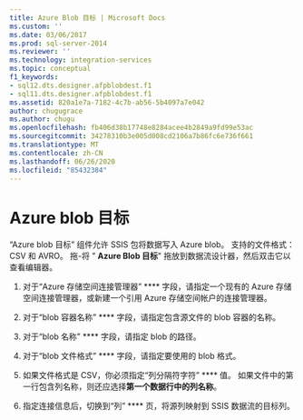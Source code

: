 ```yaml
---
title: Azure Blob 目标 | Microsoft Docs
ms.custom: ''
ms.date: 03/06/2017
ms.prod: sql-server-2014
ms.reviewer: ''
ms.technology: integration-services
ms.topic: conceptual
f1_keywords:
- sql12.dts.designer.afpblobdest.f1
- sql11.dts.designer.afpblobdest.f1
ms.assetid: 820a1e7a-7182-4c7b-ab56-5b4097a7e042
author: chugugrace
ms.author: chugu
ms.openlocfilehash: fb406d38b17748e8284acee4b2849a9fd99e53ac
ms.sourcegitcommit: 34278310b3e005d008cd2106a7b86fc6e736f661
ms.translationtype: MT
ms.contentlocale: zh-CN
ms.lasthandoff: 06/26/2020
ms.locfileid: "85432384"
---
```

# <a name="azure-blob-destination"></a>Azure blob 目标
  “Azure blob 目标”  组件允许 SSIS 包将数据写入 Azure blob。 支持的文件格式：CSV 和 AVRO。 拖-将 " **Azure Blob 目标**" 拖放到数据流设计器，然后双击它以查看编辑器。  
  
1.  对于“Azure 存储空间连接管理器” **** 字段，请指定一个现有的 Azure 存储空间连接管理器，或新建一个引用 Azure 存储空间帐户的连接管理器。  
  
2.  对于“blob 容器名称” **** 字段，请指定包含源文件的 blob 容器的名称。  
  
3.  对于“blob 名称” **** 字段，请指定 blob 的路径。  
  
4.  对于“blob 文件格式” **** 字段，请指定要使用的 blob 格式。  
  
5.  如果文件格式是 CSV，你必须指定“列分隔符字符” **** 值。 如果文件中的第一行包含列名称，则还应选择**第一个数据行中的列名称**。  
  
6.  指定连接信息后，切换到“列” **** 页，将源列映射到 SSIS 数据流的目标列。  
  
  
